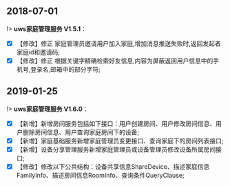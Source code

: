 

##  2018-07-01

!> **uws家庭管理服务 V1.5.1**：  
 
- [x]  【修改】修正 家庭管理员邀请用户加入家庭,增加消息推送失败时,返回发起者家庭id和邀请码;  
- [x]  【修改】修正 根据关键字精确检索好友信息,内容为屏蔽返回用户信息中的手机号,登录名,邮箱中的部分字符;  

##  2019-01-25

!> **uws家庭管理服务 V1.6.0**：  
 
- [x]  【新增】新增房间服务包括如下接口：用户创建房间、用户修改房间信息、用户删除房间信息、用户查询家庭房间下的设备;  
- [x]  【新增】家庭基础服务新增家庭管理员变更接口、查询家庭下的房间列表接口;
- [x]  【新增】设备分享管理服务新增家庭管理员或设备管理员修改设备所属房间接口;
- [x]  【修改】修改以下公共结构：设备共享信息ShareDevice、描述家庭信息FamilyInfo、描述房间信息RoomInfo、查询条件QueryClause;
